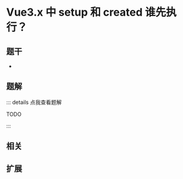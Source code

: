 # Vue3.x 中 setup 和 created 谁先执行？


## 题干

- 



## 题解

::: details 点我查看题解

  TODO

:::



## 相关



## 扩展

